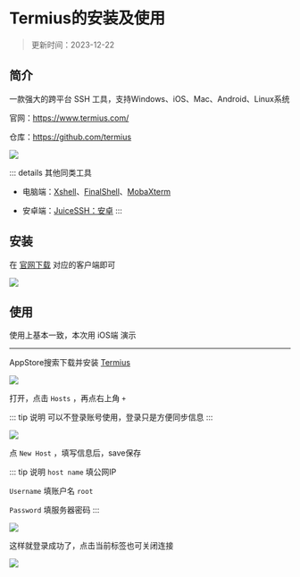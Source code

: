 # Termius的安装及使用

> 更新时间：2023-12-22


## 简介

一款强大的跨平台 SSH 工具，支持Windows、iOS、Mac、Android、Linux系统

官网：https://www.termius.com/

仓库：https://github.com/termius

![](/shell/termius/termius-01.png)




::: details 其他同类工具
* 电脑端：[Xshell](./Xshell.md)、[FinalShell](http://www.hostbuf.com/)、[MobaXterm](https://mobaxterm.mobatek.net/)

* 安卓端：[JuiceSSH：安卓](./JuiceSSH)
:::


## 安装

在 [官网下载](https://www.termius.com/download/) 对应的客户端即可

![](/shell/termius/termius-02.png)



## 使用

使用上基本一致，本次用 iOS端 演示


---

AppStore搜索下载并安装 [Termius](https://apps.apple.com/cn/app/id549039908)


![](/shell/termius/termius-03.png)


打开，点击 `Hosts` ，再点右上角 `+`

::: tip 说明
可以不登录账号使用，登录只是方便同步信息
:::


![](/shell/termius/termius-04.png)


点 `New Host` ，填写信息后，save保存

::: tip 说明
`host name` 填公网IP

`Username` 填账户名 `root`

`Password` 填服务器密码
:::

![](/shell/termius/termius-05.png)


这样就登录成功了，点击当前标签也可关闭连接

![](/shell/termius/termius-06.png)